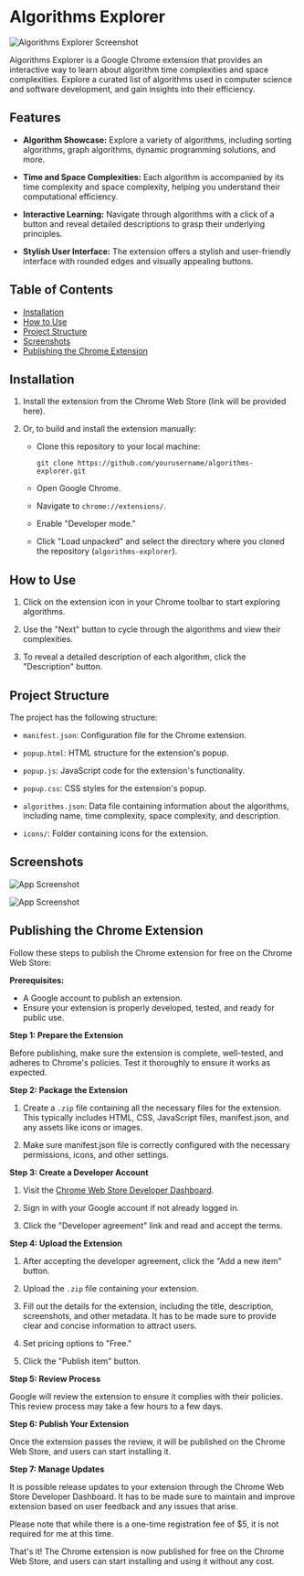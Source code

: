 # Algorithms Explorer

![Algorithms Explorer Screenshot](https://drive.google.com/uc?id=1hEMtTIQ3IjOdpnq1mXJumx980zXdAv3P)

Algorithms Explorer is a Google Chrome extension that provides an interactive way to learn about algorithm time complexities and space complexities. Explore a curated list of algorithms used in computer science and software development, and gain insights into their efficiency.

## Features

- **Algorithm Showcase:** Explore a variety of algorithms, including sorting algorithms, graph algorithms, dynamic programming solutions, and more.

- **Time and Space Complexities:** Each algorithm is accompanied by its time complexity and space complexity, helping you understand their computational efficiency.

- **Interactive Learning:** Navigate through algorithms with a click of a button and reveal detailed descriptions to grasp their underlying principles.

- **Stylish User Interface:** The extension offers a stylish and user-friendly interface with rounded edges and visually appealing buttons.

## Table of Contents

- [Installation](#installation)
- [How to Use](#how-to-use)
- [Project Structure](#project-structure)
- [Screenshots](#screenshots)
- [Publishing the Chrome Extension](#publishing-the-chrome-extension)


## Installation

1. Install the extension from the Chrome Web Store (link will be provided here).

2. Or, to build and install the extension manually:

   - Clone this repository to your local machine:

     ```
     git clone https://github.com/yourusername/algorithms-explorer.git
     ```

   - Open Google Chrome.

   - Navigate to `chrome://extensions/`.

   - Enable "Developer mode."

   - Click "Load unpacked" and select the directory where you cloned the repository (`algorithms-explorer`).

## How to Use

1. Click on the extension icon in your Chrome toolbar to start exploring algorithms.

2. Use the "Next" button to cycle through the algorithms and view their complexities.

3. To reveal a detailed description of each algorithm, click the "Description" button.

## Project Structure

The project has the following structure:

- `manifest.json`: Configuration file for the Chrome extension.

- `popup.html`: HTML structure for the extension's popup.

- `popup.js`: JavaScript code for the extension's functionality.

- `popup.css`: CSS styles for the extension's popup.

- `algorithms.json`: Data file containing information about the algorithms, including name, time complexity, space complexity, and description.

- `icons/`: Folder containing icons for the extension.

## Screenshots

![App Screenshot](https://drive.google.com/uc?id=1w2QSpvoHUwUsgIDSNmPXHERfNI3mTq0Y)

![App Screenshot](https://drive.google.com/uc?id=1dKxDRdeEC0NdbovfjnKu4xX1Kn2hpjAu)

## Publishing the Chrome Extension

Follow these steps to publish the Chrome extension for free on the Chrome Web Store:

**Prerequisites:**
- A Google account to publish an extension.
- Ensure your extension is properly developed, tested, and ready for public use.

**Step 1: Prepare the Extension**

Before publishing, make sure the extension is complete, well-tested, and adheres to Chrome's policies. Test it thoroughly to ensure it works as expected.

**Step 2: Package the Extension**

1. Create a `.zip` file containing all the necessary files for the extension. This typically includes HTML, CSS, JavaScript files, manifest.json, and any assets like icons or images.

2. Make sure manifest.json file is correctly configured with the necessary permissions, icons, and other settings.

**Step 3: Create a Developer Account**

1. Visit the [Chrome Web Store Developer Dashboard](https://chrome.google.com/webstore/devconsole/).

2. Sign in with your Google account if not already logged in.

3. Click the "Developer agreement" link and read and accept the terms.

**Step 4: Upload the Extension**

1. After accepting the developer agreement, click the "Add a new item" button.

2. Upload the `.zip` file containing your extension.

3. Fill out the details for the extension, including the title, description, screenshots, and other metadata. It has to be made sure to provide clear and concise information to attract users.

4. Set pricing options to "Free."

5. Click the "Publish item" button.

**Step 5: Review Process**

Google will review the extension to ensure it complies with their policies. This review process may take a few hours to a few days.

**Step 6: Publish Your Extension**

Once the extension passes the review, it will be published on the Chrome Web Store, and users can start installing it.

**Step 7: Manage Updates**

It is possible release updates to your extension through the Chrome Web Store Developer Dashboard. It has to be made sure to maintain and improve extension based on user feedback and any issues that arise.

Please note that while there is a one-time registration fee of $5, it is not required for me at this time.

That's it! The Chrome extension is now published for free on the Chrome Web Store, and users can start installing and using it without any cost.

